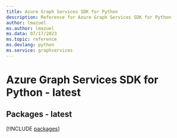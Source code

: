 ```yaml
---
title: Azure Graph Services SDK for Python
description: Reference for Azure Graph Services SDK for Python
author: lmazuel
ms.author: lmazuel
ms.data: 07/17/2023
ms.topic: reference
ms.devlang: python
ms.service: graphservices
---
```

# Azure Graph Services SDK for Python - latest
## Packages - latest
[!INCLUDE [packages](graph-services-index.md)]